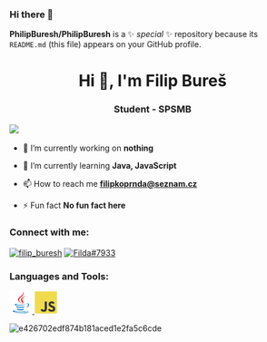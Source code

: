 ### Hi there 👋


**PhilipBuresh/PhilipBuresh** is a ✨ _special_ ✨ repository because its `README.md` (this file) appears on your GitHub profile.

<h1 align="center">Hi 👋, I'm Filip Bureš</h1>
<h3 align="center">Student - SPSMB</h3>

![](https://user-images.githubusercontent.com/114904886/193530405-bc3ea13b-579a-40da-88f5-602836b87deb.gif)

- 🔭 I’m currently working on **nothing**

- 🌱 I’m currently learning **Java, JavaScript**

- 📫 How to reach me **filipkoprnda@seznam.cz**

- ⚡ Fun fact **No fun fact here**



<h3 align="left">Connect with me:</h3>
<p align="left">
<a href="https://instagram.com/filip_buresh" target="blank"><img align="center" src="https://raw.githubusercontent.com/rahuldkjain/github-profile-readme-generator/master/src/images/icons/Social/instagram.svg" alt="filip_buresh" height="30" width="40" /></a>
<a href="https://discord.gg/Filda#7933" target="blank"><img align="center" src="https://raw.githubusercontent.com/rahuldkjain/github-profile-readme-generator/master/src/images/icons/Social/discord.svg" alt="Filda#7933" height="30" width="40" /></a>
</p>

<h3 align="left">Languages and Tools:</h3>
<p align="left"> <a href="https://www.java.com" target="_blank" rel="noreferrer"> <img src="https://raw.githubusercontent.com/devicons/devicon/master/icons/java/java-original.svg" alt="java" width="40" height="40"/> </a> <a href="https://developer.mozilla.org/en-US/docs/Web/JavaScript" target="_blank" rel="noreferrer"> <img src="https://raw.githubusercontent.com/devicons/devicon/master/icons/javascript/javascript-original.svg" alt="javascript" width="40" height="40"/> </a> </p>

![e426702edf874b181aced1e2fa5c6cde](https://user-images.githubusercontent.com/114904886/193533412-5b072fe2-48fe-4084-979e-fae8f9e5f565.gif)

